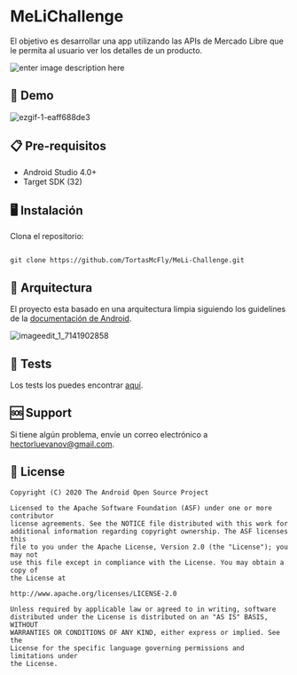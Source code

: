 

# MeLiChallenge

El objetivo es desarrollar una app utilizando las APIs de Mercado Libre que le permita al usuario ver los detalles de un producto.

![enter image description here](https://logodownload.org/wp-content/uploads/2018/10/mercado-libre-logo.png)



## 📲 Demo

![ezgif-1-eaff688de3](https://user-images.githubusercontent.com/37885765/185204847-4e514c25-c888-4b18-9b11-ba10b85aaec4.gif)





## 📋 Pre-requisitos

-   Android Studio 4.0+
-   Target SDK (32)


## 🖥 Instalación

Clona el repositorio:

```

git clone https://github.com/TortasMcFly/MeLi-Challenge.git

```



## 🔧  Arquitectura

El proyecto esta basado en una arquitectura limpia siguiendo los guidelines de la [documentación de Android](https://developer.android.com/topic/architecture).

![imageedit_1_7141902858](https://user-images.githubusercontent.com/37885765/185206268-34d79b97-f0f3-4e6e-92cf-975e83bd6cd2.png)



## 🚀  Tests

Los tests los puedes encontrar [aquí](https://github.com/TortasMcFly/MeLi-Challenge/tree/main/app/src/test/java/com/hector/melichallenge).


## 🆘 Support

 
Si tiene algún problema, envíe un correo electrónico a hectorluevanov@gmail.com.



## 📄 License

```
Copyright (C) 2020 The Android Open Source Project

Licensed to the Apache Software Foundation (ASF) under one or more contributor
license agreements. See the NOTICE file distributed with this work for
additional information regarding copyright ownership. The ASF licenses this
file to you under the Apache License, Version 2.0 (the "License"); you may not
use this file except in compliance with the License. You may obtain a copy of
the License at

http://www.apache.org/licenses/LICENSE-2.0

Unless required by applicable law or agreed to in writing, software
distributed under the License is distributed on an "AS IS" BASIS, WITHOUT
WARRANTIES OR CONDITIONS OF ANY KIND, either express or implied. See the
License for the specific language governing permissions and limitations under
the License.
```
 
